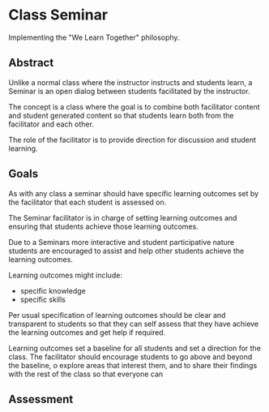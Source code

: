 # Class Seminar

Implementing the "We Learn Together" philosophy.

## Abstract

Unlike a normal class where the instructor instructs and students learn, a Seminar is an open dialog between students facilitated by the instructor.

The concept is a class where the goal is to combine both facilitator content and student generated content so that students learn both from the facilitator and each other.

The role of the facilitator is to provide direction for discussion and student learning.

## Goals

As with any class a seminar should have specific learning outcomes set by the facilitator that each student is assessed on.

The Seminar facilitator is in charge of setting learning outcomes and ensuring that students achieve those learning outcomes.

Due to a Seminars more interactive and student participative nature students are encouraged to assist and help other students achieve the learning outcomes.

Learning outcomes might include:

* specific knowledge
* specific skills

Per usual specification of learning outcomes should be clear and transparent to students so that they can self assess that they have achieve the learning outcomes and get help if required.


Learning outcomes set a baseline for all students and set a direction for the class. The facilitator should encourage students to go above and beyond the baseline, o explore areas that interest them, and to share their findings with the rest of the class so that everyone can

## Assessment

